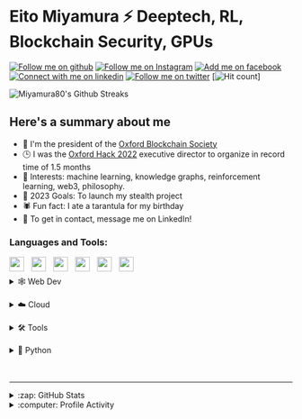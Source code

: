 # Eito Miyamura ⚡ Deeptech, RL, Blockchain Security, GPUs

[![Follow me on github](https://img.shields.io/github/followers/miyamura80?style=for-the-badge)](https://github.com/Miyamura80)
[![Follow me on Instagram](https://img.shields.io/badge/Instagram-E4405F?style=for-the-badge&logo=instagram&logoColor=white)](https://www.instagram.com/jackgolden80/)
[![Add me on facebook](https://img.shields.io/badge/Facebook-1877F2?style=for-the-badge&logo=facebook&logoColor=white)](https://www.facebook.com/miyamura.eito/)
[![Connect with me on linkedin](https://img.shields.io/badge/LinkedIn-0077B5?style=for-the-badge&logo=linkedin&logoColor=white)](https://www.linkedin.com/in/eito-miyamura-157305121/)
[![Follow me on twitter](https://img.shields.io/badge/Twitter-1DA1F2?style=for-the-badge&logo=twitter&logoColor=white)](https://twitter.com/Eito_Miyamura)
[![Hit count](https://hits.seeyoufarm.com/api/count/incr/badge.svg?url=https%3A%2F%2Fgithub.com%2F{username}1212%2Fhit-counter)]

<img align="centre" alt="Miyamura80's Github Streaks" src="https://github-readme-streak-stats.herokuapp.com/?user=Miyamura80">

<br />

## Here's a summary about me

- 👑 I'm the president of the [Oxford Blockchain Society](http://oxfordblockchain.co.uk)
- 🕒 I was the [Oxford Hack 2022](https://oxfordhack22.co.uk) executive director to organize in record time of 1.5 months
- 👀 Interests: machine learning, knowledge graphs, reinforcement learning, web3, philosophy.
- 🥅 2023 Goals: To launch my stealth project
- 🕷️ Fun fact: I ate a tarantula for my birthday
- 📧 To get in contact, message me on LinkedIn!



### Languages and Tools:

<img align="left" width="26px" style="padding-right:10px" src="https://cdn.jsdelivr.net/gh/devicons/devicon/icons/csharp/csharp-original.svg" />
<img align="left" width="26px" style="padding-right:10px" src="https://cdn.jsdelivr.net/gh/devicons/devicon/icons/haskell/haskell-original-wordmark.svg" />
<img align="left" width="26px" style="padding-right:10px" src="https://cdn.jsdelivr.net/gh/devicons/devicon/icons/java/java-original.svg" />
<img align="left" width="26px" style="padding-right:10px" src="https://cdn.jsdelivr.net/gh/devicons/devicon/icons/javascript/javascript-original.svg" />
<img align="left" width="26px" style="padding-right:10px" src="https://cdn.jsdelivr.net/gh/devicons/devicon/icons/rust/rust-plain.svg" />
<img align="left" width="26px" style="padding-right:10px" src="https://cdn.jsdelivr.net/gh/devicons/devicon/icons/scala/scala-original-wordmark.svg" />

<br />
<br />

<details>
  <summary>🕸️ Web Dev</summary>
  <img align="left" width="26px" style="padding-right:10px" src="https://cdn.jsdelivr.net/gh/devicons/devicon/icons/d3js/d3js-original.svg" />
  <img align="left" width="26px" style="padding-right:10px" src="https://cdn.jsdelivr.net/gh/devicons/devicon/icons/css3/css3-original.svg" />
  <img align="left" width="26px" style="padding-right:10px" src="https://cdn.jsdelivr.net/gh/devicons/devicon/icons/mysql/mysql-original-wordmark.svg" />
  <img align="left" width="26px" style="padding-right:10px" src="https://cdn.jsdelivr.net/gh/devicons/devicon/icons/html5/html5-original-wordmark.svg" />
  <img align="left" width="26px" style="padding-right:10px" src="https://cdn.jsdelivr.net/gh/devicons/devicon/icons/react/react-original-wordmark.svg" />
  <img align="left" width="26px" style="padding-right:10px" src="https://cdn.jsdelivr.net/gh/devicons/devicon/icons/nodejs/nodejs-original.svg" />
  <img align="left" width="26px" style="padding-right:10px" src="https://cdn.jsdelivr.net/gh/devicons/devicon/icons/npm/npm-original-wordmark.svg" />


</details>
<br />
<details>
  <summary>☁️ Cloud</summary>
  <img align="left" width="26px" style="padding-right:10px" src="https://cdn.jsdelivr.net/gh/devicons/devicon/icons/docker/docker-original-wordmark.svg" />
  <img align="left" width="26px" style="padding-right:10px" src="https://cdn.jsdelivr.net/gh/devicons/devicon/icons/azure/azure-original-wordmark.svg" />
  <img align="left" width="26px" style="padding-right:10px" src="https://cdn.jsdelivr.net/gh/devicons/devicon/icons/kubernetes/kubernetes-plain-wordmark.svg" />
  <img align="left" width="26px" style="padding-right:10px" src="https://cdn.jsdelivr.net/gh/devicons/devicon/icons/googlecloud/googlecloud-original-wordmark.svg" />

</details>

<br />
<details>
  <summary>🛠️ Tools </summary>
  <img align="left" width="26px" style="padding-right:10px" src="https://cdn.jsdelivr.net/gh/devicons/devicon/icons/ansible/ansible-original-wordmark.svg" />
  <img align="left" width="26px" style="padding-right:10px" src="https://cdn.jsdelivr.net/gh/devicons/devicon/icons/arduino/arduino-original-wordmark.svg" />
  <img align="left" width="26px" style="padding-right:10px" src="https://cdn.jsdelivr.net/gh/devicons/devicon/icons/bash/bash-original.svg" />
  <img align="left" width="26px" style="padding-right:10px" src="https://cdn.jsdelivr.net/gh/devicons/devicon/icons/discordjs/discordjs-original-wordmark.svg" />
  <img align="left" width="26px" style="padding-right:10px" src="https://cdn.jsdelivr.net/gh/devicons/devicon/icons/gimp/gimp-plain-wordmark.svg" />
  <img align="left" width="26px" style="padding-right:10px" src="https://cdn.jsdelivr.net/gh/devicons/devicon/icons/git/git-original.svg" />
  <img align="left" width="26px" style="padding-right:10px" src="https://cdn.jsdelivr.net/gh/devicons/devicon/icons/github/github-original.svg" />
  <img align="left" width="26px" style="padding-right:10px" src="https://cdn.jsdelivr.net/gh/devicons/devicon/icons/heroku/heroku-original-wordmark.svg" />
  <img align="left" width="26px" style="padding-right:10px" src="https://cdn.jsdelivr.net/gh/devicons/devicon/icons/intellij/intellij-original.svg" />
  <img align="left" width="26px" style="padding-right:10px" src="https://cdn.jsdelivr.net/gh/devicons/devicon/icons/latex/latex-original.svg" />
  <img align="left" width="26px" style="padding-right:10px" src="https://cdn.jsdelivr.net/gh/devicons/devicon/icons/linux/linux-original.svg" />
  <img align="left" width="26px" style="padding-right:10px" src="https://cdn.jsdelivr.net/gh/devicons/devicon/icons/jetbrains/jetbrains-original.svg" />
  <img align="left" width="26px" style="padding-right:10px" src="https://cdn.jsdelivr.net/gh/devicons/devicon/icons/raspberrypi/raspberrypi-original.svg" />
  <img align="left" width="26px" style="padding-right:10px" src="https://cdn.jsdelivr.net/gh/devicons/devicon/icons/redis/redis-original-wordmark.svg" />
  <img align="left" width="26px" style="padding-right:10px" src="https://cdn.jsdelivr.net/gh/devicons/devicon/icons/terraform/terraform-original-wordmark.svg" />
  <img align="left" width="26px" style="padding-right:10px" src="https://cdn.jsdelivr.net/gh/devicons/devicon/icons/trello/trello-plain.svg" />
  <img align="left" width="26px" style="padding-right:10px" src="https://cdn.jsdelivr.net/gh/devicons/devicon/icons/unity/unity-original-wordmark.svg" />
  <img align="left" width="26px" style="padding-right:10px" src="https://cdn.jsdelivr.net/gh/devicons/devicon/icons/ubuntu/ubuntu-plain-wordmark.svg" />
  <img align="left" width="26px" style="padding-right:10px" src="https://cdn.jsdelivr.net/gh/devicons/devicon/icons/vscode/vscode-original.svg" />
  <img align="left" width="26px" style="padding-right:10px" src="https://cdn.jsdelivr.net/gh/devicons/devicon/icons/blender/blender-original.svg" />

</details>

<br />
<details>
  <summary>🐍 Python</summary>
  <img align="left" width="26px" style="padding-right:10px" src="https://cdn.jsdelivr.net/gh/devicons/devicon/icons/flask/flask-original.svg" />
  <img align="left" width="26px" style="padding-right:10px" src="https://cdn.jsdelivr.net/gh/devicons/devicon/icons/numpy/numpy-original-wordmark.svg" />
  <img align="left" width="26px" style="padding-right:10px" src="https://cdn.jsdelivr.net/gh/devicons/devicon/icons/python/python-original.svg" />
  <img align="left" width="26px" style="padding-right:10px" src="https://cdn.jsdelivr.net/gh/devicons/devicon/icons/pytorch/pytorch-original-wordmark.svg" />
  <img align="left" width="26px" style="padding-right:10px" src="https://cdn.jsdelivr.net/gh/devicons/devicon/icons/jupyter/jupyter-original.svg" />
  <img align="left" width="26px" style="padding-right:10px" src="https://cdn.jsdelivr.net/gh/devicons/devicon/icons/tensorflow/tensorflow-original.svg" />
  <img align="left" width="26px" style="padding-right:10px" src="https://cdn.jsdelivr.net/gh/devicons/devicon/icons/anaconda/anaconda-original.svg" />


</details>


<br />
<br />

---



<details>
  <summary>:zap: GitHub Stats</summary>

  <img align="left" alt="Miyamura80's GitHub Stats" src="https://github-readme-stats.vercel.app/api?username=Miyamura80&show_icons=true&hide_border=false&title_color=ff652f&icon_color=FFE400&bg_color=09131B&text_color=ffffff&border_color=0c1a25" />

</details>

<details>
  <summary>:computer: Profile Activity</summary>
  <img align="left" alt="Miyamura80's Language Stats" src="https://github-profile-summary-cards.vercel.app/api/cards/profile-details?username=Miyamura80&theme=vue"> 
</details>

[website]: http://eimi.online
[twitter]: https://twitter.com/Eito_Miyamura
[youtube]: https://www.youtube.com/channel/UC0WHZ03hTP3c6_DVPWmUCWw
[linkedin]: https://www.linkedin.com/in/eito-miyamura-157305121/
